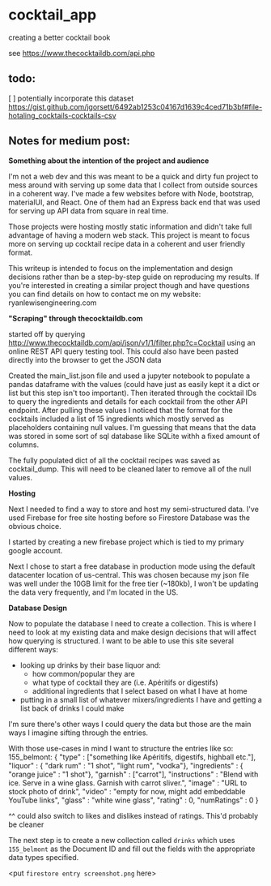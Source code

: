 # cocktail_app
creating a better cocktail book

see https://www.thecocktaildb.com/api.php

## todo:
[ ] potentially incorporate this dataset https://gist.github.com/jgorsett/6492ab1253c04167d1639c4ced71b3bf#file-hotaling_cocktails-cocktails-csv

## Notes for medium post:
__Something about the intention of the project and audience__

I'm not a web dev and this was meant to be a quick and dirty fun project to mess around with serving up some data that I collect from outside sources in a coherent way. I've made a few websites before with Node, bootstrap, materialUI, and React. One of them had an Express back end that was used for serving up API data from square in real time.

Those projects were hosting mostly static information and didn't take full advantage of having a modern web stack. This project is meant to focus more on serving up cocktail recipe data in a coherent and user friendly format.

This writeup is intended to focus on the implementation and design decisions rather than be a step-by-step guide on reproducing my results. If you're interested in creating a similar project though and have questions you can find details on how to contact me on my website: ryanlewisengineering.com

__"Scraping" through thecocktaildb.com__

started off by querying http://www.thecocktaildb.com/api/json/v1/1/filter.php?c=Cocktail using an online REST API query testing tool. This could also have been pasted directly into the browser to get the JSON data

Created the main_list.json file and used a jupyter notebook to populate a pandas dataframe with the values (could have just as easily kept it a dict or list but this step isn't too important). Then iterated through the cocktail IDs to query the ingredients and details for each cocktail from the other API endpoint. After pulling these values I noticed that the format for the cocktails included a list of 15 ingredients which mostly served as placeholders containing null values. I'm guessing that means that the data was stored in some sort of sql database like SQLite withh a fixed amount of columns. 

The fully populated dict of all the cocktail recipes was saved as cocktail_dump. This will need to be cleaned later to remove all of the null values.

__Hosting__

Next I needed to find a way to store and host my semi-structured data. I've used Firebase for free site hosting before so Firestore Database was the obvious choice.

I started by creating a new firebase project which is tied to my primary google account. 

Next I chose to start a free database in production mode using the default datacenter location of us-central. This was chosen because my json file was well under the 10GB limit for the free tier (~180kb), I won't be updating the data very frequently, and I'm located in the US.

__Database Design__

Now to populate the database I need to create a collection. This is where I need to look at my existing data and make design decisions that will affect how querying is structured. I want to be able to use this site several different ways:
- looking up drinks by their base liquor and:
  - how common/popular they are
  - what type of cocktail they are (i.e. Apéritifs or digestifs)
  - additional ingredients that I select based on what I have at home
- putting in a small list of whatever mixers/ingredients I have and getting a list back of drinks I could make

I'm sure there's other ways I could query the data but those are the main ways I imagine sifting through the entries.

With those use-cases in mind I want to structure the entries like so:
155_belmont:
{
"type" : ["something like Apéritifs, digestifs, highball etc."],
"liquor" : {
  "dark rum" : "1 shot",
  "light rum",
  "vodka"},
"ingredients" : {
  "orange juice" : "1 shot"},
"garnish" : ["carrot"],
"instructions" : "Blend with ice. Serve in a wine glass. Garnish with carrot sliver.",
"image" : "URL to stock photo of drink",
"video" : "empty for now, might add embeddable YouTube links",
"glass" : "white wine glass",
"rating" : 0,
"numRatings" : 0
}

^^ could also switch to likes and dislikes instead of ratings. This'd probably be cleaner

The next step is to create a new collection called `drinks` which uses `155_belmont` as the Document ID and fill out the fields with the appropriate data types specified.

<put `firestore entry screenshot.png` here>

